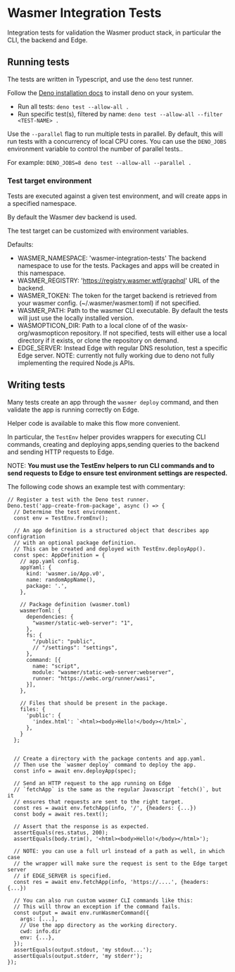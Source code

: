 # Wasmer Integration Tests

Integration tests for validation the Wasmer product stack, in particular the CLI, the backend and Edge.

## Running tests

The tests are written in Typescript, and use the `deno` test runner.

Follow the
[Deno installation docs](https://docs.deno.com/runtime/fundamentals/installation/)
to install deno on your system.

- Run all tests: `deno test --allow-all .`
- Run specific test(s), filtered by name:
  `deno test --allow-all --filter <TEST-NAME> .`

Use the `--parallel` flag to run multiple tests in parallel. By default, this
will run tests with a concurrency of local CPU cores. You can use the
`DENO_JOBS` environment variable to control the number of parallel tests..

For example: `DENO_JOBS=8 deno test --allow-all --parallel .`

### Test target environment

Tests are executed against a given test environment, and will create apps in a
specified namespace.

By default the Wasmer dev backend is used.

The test target can be customized with environment variables.

Defaults:

- WASMER_NAMESPACE: 'wasmer-integration-tests' The backend namespace to use for
  the tests. Packages and apps will be created in this namespace.
- WASMER_REGISTRY: 'https://registry.wasmer.wtf/graphql' URL of the backend.
- WASMER_TOKEN: <null> The token for the target backend is retrieved from your
  wasmer config. (~/.wasmer/wasmer.toml) if not specified.
- WASMER_PATH: <null> Path to the wasmer CLI executable. By default the tests
  will just use the locally installed version.
- WASMOPTICON_DIR: <null> Path to a local clone of of the wasix-org/wasmopticon
  repository. If not specified, tests will either use a local directory if it
  exists, or clone the repository on demand.
- EDGE_SERVER: <null> Instead Edge with regular DNS resolution, test a specific
  Edge server. NOTE: currently not fully working due to deno not fully
  implementing the required Node.js APIs.

## Writing tests

Many tests create an app through the `wasmer deploy` command, and then validate
the app is running correctly on Edge.

Helper code is available to make this flow more convenient.

In particular, the `TestEnv` helper provides wrappers for executing CLI
commands, creating and deploying apps,sending queries to the backend and sending
HTTP requests to Edge.

NOTE: **You must use the TestEnv helpers to run CLI commands and to send
requests to Edge to ensure test environment settings are respected.**

The following code shows an example test with commentary:

```
// Register a test with the Deno test runner.
Deno.test('app-create-from-package', async () => {
  // Determine the test environment.
  const env = TestEnv.fromEnv();

  // An app definition is a structured object that describes app configration
  // with an optional package definition.
  // This can be created and deployed with TestEnv.deployApp().
  const spec: AppDefinition = {
    // app.yaml config.
    appYaml: {
      kind: 'wasmer.io/App.v0',
      name: randomAppName(),
      package: '.',
    },

    // Package definition (wasmer.toml)
    wasmerToml: {
      dependencies: {
        "wasmer/static-web-server": "1",
      },
      fs: {
        "/public": "public",
        // "/settings": "settings",
      },
      command: [{
        name: "script",
        module: "wasmer/static-web-server:webserver",
        runner: "https://webc.org/runner/wasi",
      }],
    },

    // Files that should be present in the package.
    files: {
      'public': {
        'index.html': `<html><body>Hello!</body></html>`,
      },
    }
  };


  // Create a directory with the package contents and app.yaml.
  // Then use the `wasmer deploy` command to deploy the app.
  const info = await env.deployApp(spec);

  // Send an HTTP request to the app running on Edge
  // `fetchApp` is the same as the regular Javascript `fetch()`, but it
  // ensures that requests are sent to the right target.
  const res = await env.fetchApp(info, '/', {headers: {...})
  const body = await res.text();

  // Assert that the response is as expected.
  assertEquals(res.status, 200);
  assertEquals(body.trim(), '<html><body>Hello!</body></html>');

  // NOTE: you can use a full url instead of a path as well, in which case
  // the wrapper will make sure the request is sent to the Edge target server
  // if EDGE_SERVER is specified.
  const res = await env.fetchApp(info, 'https://....', {headers: {...})

  // You can also run custom wasmer CLI commands like this:
  // This will throw an exception if the command fails.
  const output = await env.runWasmerCommand({
    args: [...],
    // Use the app directory as the working directory.
    cwd: info.dir
    env: {...},
  });
  assertEquals(output.stdout, 'my stdout...');
  assertEquals(output.stderr, 'my stderr');
});
```
